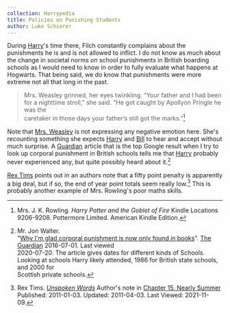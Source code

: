 ```yaml
---
collection: Harrypedia
title: Policies on Punishing Students
author: Luke Schierer
---
```


During [Harry][]'s time there, Filch constantly complains about the punishments
he is and is not allowed to inflict. I do not know as much about the change in
societal norms on school punishments in British boarding schools as I would
need to know in order to fully evaluate what happens at Hogwarts. That being
said, we do know that punishments were more extreme not all that long in the
past.

> Mrs. Weasley grinned, her eyes twinkling. “Your father and I had been for a
> nighttime stroll,” she said. “He got caught by Apollyon Pringle he was the  
> caretaker in those days your father’s still got the marks.”[^20200720-9]

Note that [Mrs. Weasley][Molly] is not expressing any negative emotion
here. She's recounting something she expects [Harry][] and [Bill] to hear and
accept without much surprise. A [Guardian][] article that is the top Google
result when I try to look up corporal punishment in British schools tells me
that [Harry][] probably never experienced any, but quite possibly heard about
it.[^20200720-10]

[Harry]: /Harrypedia/people/Potter/Harry_James//
[Molly]: /Harrypedia/people/prewett/molly//
[Bill]: /Harrypedia/people/weasley/william_arthur//

[Rex Tims][FfnRT] points out in an authors note that a fifty point penalty is
apparently a big deal, but if so, the end of year point totals seem really
low.[^211109-1] This is probably another example of Mrs. Rowling's poor maths
skills.

[FfnRT]: https://www.fanfiction.net/u/2662787/Rex-Tims
[Guardian]: https://www.theguardian.com/

[^20200720-9]:
    Mrs. J. K. Rowling. _Harry Potter and the Goblet of Fire_
    Kindle Locations 9206-9208. Pottermore Limited. American Kindle Edition.

[^211109-1]:
    Rex Tims.
    _[Unspoken Words](https://www.fanfiction.net/s/6621308)_
    Author's note in [Chapter 15. Nearly
    Summer](https://www.fanfiction.net/s/6621308/15/Unspoken-Words)
    Published: 2011-01-03. Updated: 2011-04-03. Last Viewed: 2021-11-09.

[^20200720-10]:
    Mr. Jon Walter.  
    "[Why I'm glad corporal punishment is now only found in books](https://www.theguardian.com/childrens-books-site/2016/jul/01/corporal-punishment-jon-walter)".
    [The Guardian](https://www.theguardian.com/) 2016-07-01. Last viewed  
    2020-07-20. The article gives dates for different kinds of Schools. Looking at
    schools Harry likely attended, 1986 for British state schools, and 2000 for  
    Scottish private schools.
